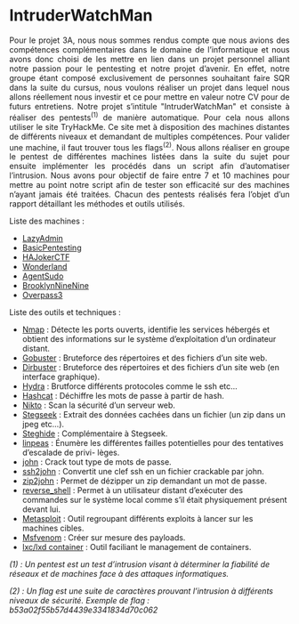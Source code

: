 # IntruderWatchMan
<p align="justify">Pour le projet 3A, nous nous sommes rendus compte que nous avions des compétences complémentaires dans le domaine de l’informatique et nous avons donc choisi de les mettre en lien dans un projet personnel alliant notre passion pour le pentesting et notre projet d’avenir. En effet, notre groupe étant composé exclusivement de personnes souhaitant faire SQR dans la suite du cursus, nous voulons réaliser un projet dans lequel nous allons réellement nous investir et ce pour mettre en valeur notre CV pour de futurs entretiens. Notre projet s’intitule "IntruderWatchMan" et consiste à réaliser des pentests<sup>(1)</sup> de manière automatique. Pour cela nous allons utiliser le site TryHackMe. Ce site met à disposition des machines distantes de différents niveaux et demandant de multiples compétences. Pour valider une machine, il faut trouver tous les flags<sup>(2)</sup>. Nous allons réaliser en groupe le pentest de différentes machines listées dans la suite du sujet pour ensuite implémenter les procédés dans un script afin d’automatiser l’intrusion. Nous avons pour objectif de faire entre 7 et 10 machines pour mettre au point notre script afin de tester son efficacité sur des machines n’ayant jamais été traitées. Chacun des pentests réalisés fera l’objet d’un rapport détaillant les méthodes et outils utilisés.</p>

Liste des machines :
* [LazyAdmin](https://tryhackme.com/room/lazyadmin)
* [BasicPentesting](https://tryhackme.com/room/basicpentestingjt)
* [HAJokerCTF](https://tryhackme.com/room/jokerctf)
* [Wonderland](https://tryhackme.com/room/wonderland)
* [AgentSudo](https://tryhackme.com/room/agentsudoctf})
* [BrooklynNineNine](https://tryhackme.com/room/brooklynninenine)
* [Overpass3](https://tryhackme.com/room/overpass3hosting)

Liste des outils et techniques :
* [Nmap](https://nmap.org) : Détecte les ports ouverts, identifie les services hébergés et obtient des informations
sur le système d’exploitation d’un ordinateur distant.
* [Gobuster](https://www.kali.org/tools/gobuster/) : Bruteforce des répertoires et des fichiers d’un site web.
* [Dirbuster](https://www.kali.org/tools/dirbuster/) : Bruteforce des répertoires et des fichiers d’un site web (en interface graphique).
* [Hydra](https://www.kali.org/tools/hydra/) : Brutforce différents protocoles comme le ssh etc...
* [Hashcat](https://hashcat.net/hashcat/) : Déchiffre les mots de passe à partir de hash.
* [Nikto](https://www.kali.org/tools/nikto/}) : Scan la sécurité d’un serveur web.
* [Stegseek](https://github.com/RickdeJager/stegseek) : Extrait des données cachées dans un fichier (un zip dans un jpeg etc...).
* [Steghide](https://steghide.sourceforge.net) : Complémentaire à Stegseek.
* [linpeas](https://github.com/carlospolop/PEASS-ng/tree/master/linPEAS) : Énumère les différentes failles potentielles pour des tentatives d’escalade de privi-
lèges.
* [john](https://www.kali.org/tools/john/) : Crack tout type de mots de passe.
* [ssh2john](https://github.com/openwall/john/blob/bleeding-jumbo/run/ssh2john.py) : Convertit une clef ssh en un fichier crackable par john.
* [zip2john](https://linuxconfig.org/how-to-crack-zip-password-on-kali-linux) : Permet de dézipper un zip demandant un mot de passe.
* [reverse_shell](https://pentestmonkey.net/cheat-sheet/shells/reverse-shell-cheat-sheet) : Permet à un utilisateur distant d’exécuter des commandes sur le système local
comme s’il était physiquement présent devant lui.
* [Metasploit](https://www.metasploit.com) : Outil regroupant différents exploits à lancer sur les machines cibles.
* [Msfvenom](https://docs.metasploit.com/docs/using-metasploit/basics/how-to-use-msfvenom.html) : Créer sur mesure des payloads.
* [lxc/lxd container](https://linuxcontainers.org) : Outil faciliant le management de containers.

_(1) : Un pentest est un test d’intrusion visant à déterminer la fiabilité de réseaux et de machines
face à des attaques informatiques._

_(2) : Un flag est une suite de caractères prouvant l’intrusion à différents niveaux de sécurité.
Exemple de flag : b53a02f55b57d4439e3341834d70c062_
